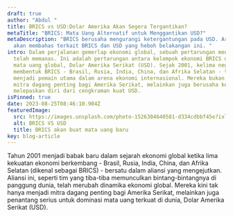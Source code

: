 ```yaml
---
draft: true
author: "Abdul "
title: BRICS vs USD:Dolar Amerika Akan Segera Tergantikan?
metaTitle: "BRICS: Mata Uang Alternatif untuk Menggantikan USD?"
metaDescription: "BRICS berusaha mengurangi ketergantungan pada USD. Artikel ini
  akan membahas terkait BRICS dan USD yang heboh belakangan ini. "
intro: Dalam perjalanan gemerlap ekonomi global, sebuah pertarungan mendalam
  telah memanas. Ini adalah pertarungan antara kelompok ekonomi BRICS dan raja
  mata uang global, Dolar Amerika Serikat (USD). Sejak 2001, kelima negara yang
  membentuk BRICS - Brasil, Rusia, India, China, dan Afrika Selatan - telah
  menjadi pemain utama dalam arena ekonomi internasional. Mereka bukan hanya
  mitra dagang penting bagi Amerika Serikat, melainkan juga berusaha keras untuk
  melepaskan diri dari cengkraman kuat USD.
isPinned: true
date: 2023-08-25T08:46:10.904Z
featuredImage:
  src: https://images.unsplash.com/photo-1526304640581-d334cdbbf45e?ixlib=rb-4.0.3&ixid=M3wxMjA3fDB8MHxwaG90by1wYWdlfHx8fGVufDB8fHx8fA%3D%3D&auto=format&fit=crop&w=870&q=80
  alt: BRICS VS USD
  title: BRICS akan buat mata uang baru
key: blog-article
---
```

Tahun 2001 menjadi babak baru dalam sejarah ekonomi global ketika lima kekuatan ekonomi berkembang - Brasil, Rusia, India, China, dan Afrika Selatan (dikenal sebagai BRICS) - bersatu dalam aliansi yang mengejutkan. Aliansi ini, seperti tim yang tiba-tiba memunculkan bintang-bintangnya di panggung dunia, telah merubah dinamika ekonomi global. Mereka kini tak hanya menjadi mitra dagang penting bagi Amerika Serikat, melainkan juga penantang serius untuk dominasi mata uang terkuat di dunia, Dolar Amerika Serikat (USD).